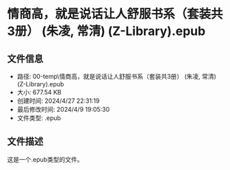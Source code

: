 ﻿# 情商高，就是说话让人舒服书系（套装共3册） (朱凌, 常清) (Z-Library).epub

## 文件信息
- 路径: 00-temp\情商高，就是说话让人舒服书系（套装共3册） (朱凌, 常清) (Z-Library).epub
- 大小: 677.54 KB
- 创建时间: 2024/4/27 22:31:19
- 最后修改时间: 2024/4/9 19:05:30
- 文件类型: .epub

## 文件描述
这是一个.epub类型的文件。

